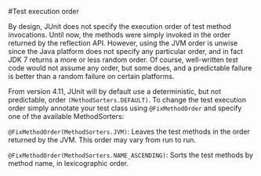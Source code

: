 #Test execution order

By design, JUnit does not specify the execution order of test method invocations. Until now, the methods were simply invoked in the order returned by the reflection API. However, using the JVM order is unwise since the Java platform does not specify any particular order, and in fact JDK 7 returns a more or less random order. Of course, well-written test code would not assume any order, but some does, and a predictable failure is better than a random failure on certain platforms.

From version 4.11, JUnit will by default use a deterministic, but not predictable, order `(MethodSorters.DEFAULT)`. To change the test execution order simply annotate your test class using `@FixMethodOrder` and specify one of the available MethodSorters:

`@FixMethodOrder(MethodSorters.JVM)`: Leaves the test methods in the order returned by the JVM. This order may vary from run to run.

`@FixMethodOrder(MethodSorters.NAME_ASCENDING)`: Sorts the test methods by method name, in lexicographic order.